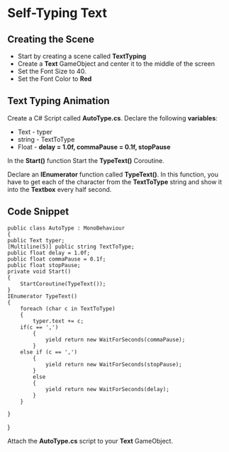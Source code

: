 # Self-Typing Text
## Creating the Scene

* Start by creating a scene called **TextTyping**
* Create a **Text** GameObject and center it to the middle of the screen
* Set the Font Size to 40.
* Set the Font Color to **Red**
## Text Typing Animation

Create a C# Script called **AutoType.cs**. Declare the following **variables**:
* Text - typer
* string - TextToType
* Float - **delay = 1.0f, commaPause = 0.1f, stopPause**

In the **Start()** function Start the **TypeText()** Coroutine.

Declare an **IEnumerator** function called **TypeText()**. In this function, you have to get each of the character from the **TextToType** string and show it into the **Textbox** every half second.

## Code Snippet

    public class AutoType : MonoBehaviour
    {
    public Text typer;
    [Multiline(5)] public string TextToType;
    public float delay = 1.0f;
    public float commaPause = 0.1f;
    public float stopPause;
    private void Start()
    {
        StartCoroutine(TypeText());
    }
    IEnumerator TypeText()
    {
        foreach (char c in TextToType)
        {
            typer.text += c;
        if(c == ',')
            {
                yield return new WaitForSeconds(commaPause);
            }
        else if (c == ',')
            {
                yield return new WaitForSeconds(stopPause);
            }
            else
            {
                yield return new WaitForSeconds(delay);
            }
        }
        
    }
}

Attach the **AutoType.cs** script to your **Text** GameObject.
